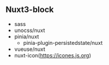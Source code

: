 ## Nuxt3-block

- sass
- unocss/nuxt
- pinia/nuxt
  - pinia-plugin-persistedstate/nuxt
- vueuse/nuxt
- nuxt-icon(https://icones.js.org)
